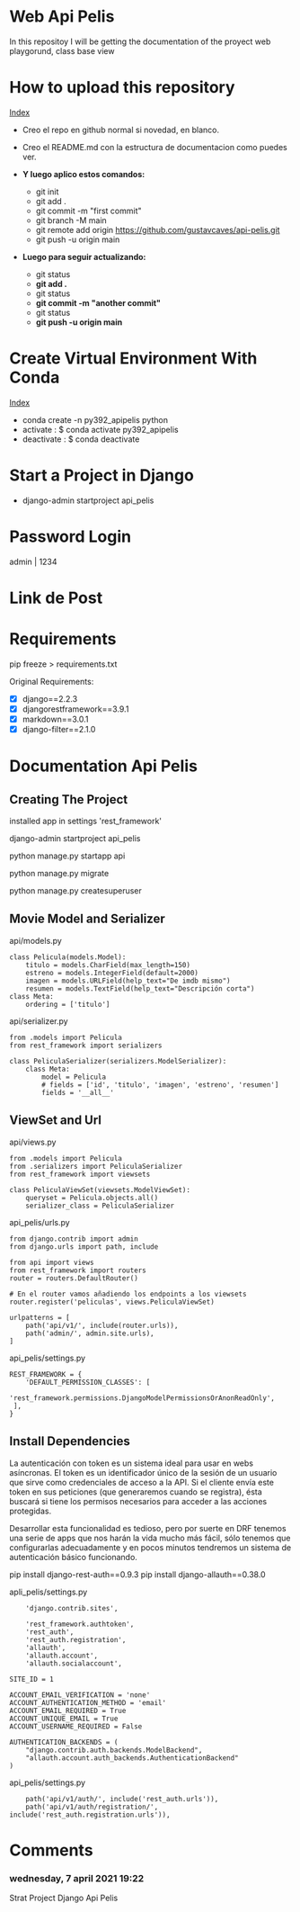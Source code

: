 # Web Api Pelis

In this repositoy I will be getting the documentation of the proyect web playgorund, class base view

# How to upload this repository

[Index](#Index)

- Creo el repo en github normal si novedad, en blanco.
- Creo el README.md con la estructura de documentacion como puedes ver.
- **Y luego aplico estos comandos:**

  - git init
  - git add .
  - git commit -m "first commit"
  - git branch -M main
  - git remote add origin https://github.com/gustavcaves/api-pelis.git
  - git push -u origin main
- **Luego para seguir actualizando:**

  - git status
  - **git add .**
  - git status
  - **git commit -m "another commit"**
  - git status
  - **git push -u origin main**

# Create Virtual Environment With Conda

[Index](#Index)

- conda create -n py392_apipelis python
- activate : $ conda activate py392_apipelis
- deactivate : $ conda deactivate

# Start a Project in Django

- django-admin startproject api_pelis

# Password Login

admin | 1234

# Link de Post

# Requirements

pip freeze > requirements.txt

Original Requirements:

* [X] django==2.2.3
* [X] djangorestframework==3.9.1
* [X] markdown==3.0.1
* [X] django-filter==2.1.0

# Documentation Api Pelis

## Creating The Project

installed app in settings 'rest_framework'

django-admin startproject api_pelis

python manage.py startapp api

python manage.py migrate

python manage.py createsuperuser

## Movie Model and Serializer

api/models.py

```
class Pelicula(models.Model):
    titulo = models.CharField(max_length=150)
    estreno = models.IntegerField(default=2000)
    imagen = models.URLField(help_text="De imdb mismo")
    resumen = models.TextField(help_text="Descripción corta")
class Meta:
    ordering = ['titulo']
```

api/serializer.py

```
from .models import Pelicula
from rest_framework import serializers

class PeliculaSerializer(serializers.ModelSerializer):
    class Meta:
        model = Pelicula
        # fields = ['id', 'titulo', 'imagen', 'estreno', 'resumen']
        fields = '__all__'
```

## ViewSet and Url

api/views.py

```
from .models import Pelicula
from .serializers import PeliculaSerializer
from rest_framework import viewsets

class PeliculaViewSet(viewsets.ModelViewSet):
    queryset = Pelicula.objects.all()
    serializer_class = PeliculaSerializer
```

api_pelis/urls.py

```
from django.contrib import admin
from django.urls import path, include

from api import views
from rest_framework import routers
router = routers.DefaultRouter()

# En el router vamos añadiendo los endpoints a los viewsets
router.register('peliculas', views.PeliculaViewSet)

urlpatterns = [
    path('api/v1/', include(router.urls)),
    path('admin/', admin.site.urls),
]
```

api_pelis/settings.py

```
REST_FRAMEWORK = {
    'DEFAULT_PERMISSION_CLASSES': [
        'rest_framework.permissions.DjangoModelPermissionsOrAnonReadOnly',
 ],
}
```


## Install Dependencies

La autenticación con token es un sistema ideal para usar en webs asíncronas. El token es un identificador único de la sesión de un usuario que sirve como credenciales de acceso a la API. Si el cliente envía este token en sus peticiones (que generaremos cuando se registra), ésta buscará si tiene los permisos necesarios para acceder a las acciones protegidas.


Desarrollar esta funcionalidad es tedioso, pero por suerte en DRF tenemos una serie de apps que nos harán la vida mucho más fácil, sólo tenemos que configurarlas adecuadamente y en pocos minutos tendremos un sistema de autenticación básico funcionando.

pip install django-rest-auth==0.9.3
pip install django-allauth==0.38.0

apli_pelis/settings.py

`    'django.contrib.sites',`

```
    'rest_framework.authtoken',
    'rest_auth',
    'rest_auth.registration',
    'allauth',
    'allauth.account',
    'allauth.socialaccount',
```

```
SITE_ID = 1

ACCOUNT_EMAIL_VERIFICATION = 'none'
ACCOUNT_AUTHENTICATION_METHOD = 'email'
ACCOUNT_EMAIL_REQUIRED = True
ACCOUNT_UNIQUE_EMAIL = True
ACCOUNT_USERNAME_REQUIRED = False

AUTHENTICATION_BACKENDS = (
    "django.contrib.auth.backends.ModelBackend",
    "allauth.account.auth_backends.AuthenticationBackend"
)
```

api_pelis/settings.py

```
    path('api/v1/auth/', include('rest_auth.urls')),
    path('api/v1/auth/registration/', include('rest_auth.registration.urls')),
```








# Comments

### wednesday, 7 april 2021 19:22

Strat Project Django Api Pelis

